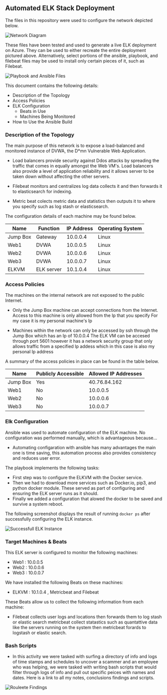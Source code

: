 ## Automated ELK Stack Deployment

The files in this repository were used to configure the network depicted below.

![Network Diagram](https://raw.githubusercontent.com/Youssefnjah/Cybersecurity-Work/main/Capture.PNG)

These files have been tested and used to generate a live ELK deployment on Azure. They can be used to either recreate the entire deployment pictured above. Alternatively, select portions of the ansible, playbook, and filebeat files may be used to install only certain pieces of it, such as Filebeat.

![Playbook and Ansible Files](https://github.com/Youssefnjah/Cybersecurity-Work/tree/main/ansible)

This document contains the following details:
- Description of the Topology
- Access Policies
- ELK Configuration
  - Beats in Use
  - Machines Being Monitored
- How to Use the Ansible Build


### Description of the Topology

The main purpose of this network is to expose a load-balanced and monitored instance of DVWA, the D*mn Vulnerable Web Application.

- Load balancers provide security against Ddos attacks by spreading the traffic that comes in equally amongst the Web VM's. Load balancers also provide a level of application reliability and it allows server to be taken down without affecting the other servers.


- Filebeat monitors and centralizes log data collects it and then forwards it to elasticsearch for indexing.
- Metric beat colects metric data and statistics then outputs it to where you specify such as log stash or elasticsearch.

The configuration details of each machine may be found below.

| Name     | Function | IP Address | Operating System |
|----------|----------|------------|------------------|
| Jump Box | Gateway  | 10.0.0.4   | Linux            |
| Web1     | DVWA     | 10.0.0.5   | Linux                |
| Web2     | DVWA     | 10.0.0.6   | Linux                 |
| Web3     | DVWA     | 10.0.0.7   | Linux                 |
| ELKVM    | ELK server | 10.1.0.4   | Linux                  |

### Access Policies

The machines on the internal network are not exposed to the public Internet. 

- Only the Jump Box machine can accept connections from the Internet. Access to this machine is only allowed from the Ip that you specify For my case it is my personal machine's Ip

- Machines within the network can only be accessed by ssh through the Jump Box which has an Ip of 10.0.0.4 The ELK VM can be accesed through port 5601 however it has a network security group that only allows traffic from a specified Ip addess which in this case is also my personal Ip address


A summary of the access policies in place can be found in the table below.

| Name     | Publicly Accessible | Allowed IP Addresses |
|----------|---------------------|----------------------|
| Jump Box | Yes                 | 40.76.84.162         |
| Web1     | No                  | 10.0.0.5             |
| Web2     | No                  | 10.0.0.6             |
| Web3     | No                  | 10.0.0.7             |

### Elk Configuration

Ansible was used to automate configuration of the ELK machine. No configuration was performed manually, which is advantageous because...
- Automating configaration with ansible has many advantages the main one is time saving, this automation process also provides consistency and reduces user error.

The playbook implements the following tasks:
- First step was to configure the ELKVM with the Docker service.
- Then we had to download more services such as Docker.io, pip3, and python docker module. These served as part of configuring and ensuring the ELK server runs as it should. 
- Finally we added a configuration that alowed the docker to be saved and survive a system reboot.

The following screenshot displays the result of running `docker ps` after successfully configuring the ELK instance.

![Successfull ELK Instance](https://github.com/Youssefnjah/Cybersecurity-Work/blob/main/PScommand.PNG)

### Target Machines & Beats
This ELK server is configured to monitor the following machines:
- Web1 : 10.0.0.5
- Web2 : 10.0.0.6
- Web3 : 10.0.0.7

We have installed the following Beats on these machines:
- ELKVM : 10.1.0.4 , Metricbeat and Filebeat

These Beats allow us to collect the following information from each machine:
- Filebeat collects user logs and locations then forwards them to log stash or elastic search metricbeat collect statastics such as quantattive data like the servers running on the system then metricbeat forards to logstash or elastic search.


### Bash Scripts

- In this activity we were tasked with surfing a directory of info and logs of time stamps and schedules to uncover a scammer and an employee who was helping, we were tasked with writing bash scripts that would filter through logs of info and pull out specific peices with names and dates. Here is a link to all my notes, conclusions findings and scripts.

![Rouleete Findings](https://github.com/Youssefnjah/Cybersecurity-Work/tree/main/Roulette_Findings)
